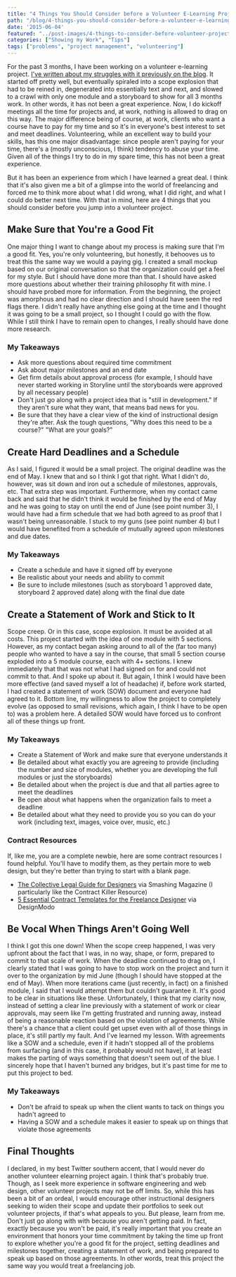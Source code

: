 ```yaml
---
title: "4 Things You Should Consider before a Volunteer E-Learning Project"
path: "/blog/4-things-you-should-consider-before-a-volunteer-e-learning-project"
date: '2015-06-04'
featured: "../post-images/4-things-to-consider-before-volunteer-projects.png"
categories: ["Showing my Work", "Tips"]
tags: ["problems", "project management", "volunteering"]
---
```


For the past 3 months, I have been working on a volunteer e-learning project. [I've written about my struggles with it previously on the blog](/blog/instructional-design-battlefield-information-vs-instructional-design/). It started off pretty well, but eventually spiraled into a scope explosion that had to be reined in, degenerated into essentially text and next, and slowed to a crawl with only one module and a storyboard to show for all 3 months work. In other words, it has not been a great experience. Now, I do kickoff meetings all the time for projects and, at work, nothing is allowed to drag on this way. The major difference being of course, at work, clients who want a course have to pay for my time and so it's in everyone's best interest to set and meet deadlines. Volunteering, while an excellent way to build your skills, has this one major disadvantage: since people aren't paying for your time, there's a (mostly unconscious, I think) tendency to abuse your time. Given all of the things I try to do in my spare time, this has not been a great experience.

But it has been an experience from which I have learned a great deal. I think that it's also given me a bit of a glimpse into the world of freelancing and forced me to think more about what I did wrong, what I did right, and what I could do better next time. With that in mind, here are 4 things that you should consider before you jump into a volunteer project.

## Make Sure that You're a Good Fit

One major thing I want to change about my process is making sure that I'm a good fit. Yes, you're only volunteering, but honestly, it behooves us to treat this the same way we would a paying gig. I created a small mockup based on our original conversation so that the organization could get a feel for my style. But I should have done more than that. I should have asked more questions about whether their training philosophy fit with mine. I should have probed more for information. From the beginning, the project was amorphous and had no clear direction and I should have seen the red flags there. I didn't really have anything else going at the time and I thought it was going to be a small project, so I thought I could go with the flow. While I still think I have to remain open to changes, I really should have done more research.

### My Takeaways

*   Ask more questions about required time commitment
*   Ask about major milestones and an end date
*   Get firm details about approval process (for example, I should have never started working in Storyline until the storyboards were approved by all necessary people)
*   Don't just go along with a project idea that is "still in development." If they aren't sure what they want, that means bad news for you.
*   Be sure that they have a clear view of the kind of instructional design they're after. Ask the tough questions, "Why does this need to be a course?" "What are your goals?"

## Create Hard Deadlines and a Schedule

As I said, I figured it would be a small project. The original deadline was the end of May. I knew that and so I think I got that right. What I didn't do, however, was sit down and iron out a schedule of milestones, approvals, etc. That extra step was important. Furthermore, when my contact came back and said that he didn't think it would be finished by the end of May and he was going to stay on until the end of June (see point number 3), I would have had a firm schedule that we had both agreed to as proof that I wasn't being unreasonable. I stuck to my guns (see point number 4) but I would have benefited from a schedule of mutually agreed upon milestones and due dates.

### My Takeaways

*   Create a schedule and have it signed off by everyone
*   Be realistic about your needs and ability to commit
*   Be sure to include milestones (such as storyboard 1 approved date, storyboard 2 approved date) along with the final due date

## Create a Statement of Work and Stick to It

Scope creep. Or in this case, scope explosion. It must be avoided at all costs. This project started with the idea of one module with 5 sections. However, as my contact began asking around to all of the (far too many) people who wanted to have a say in the course, that small 5 section course exploded into a 5 module course, each with 4+ sections. I knew immediately that that was not what I had signed on for and could not commit to that. And I spoke up about it. But again, I think I would have been more effective (and saved myself a lot of headache) if, before work started, I had created a statement of work (SOW) document and everyone had agreed to it. Bottom line, my willingness to allow the project to completely evolve (as opposed to small revisions, which again, I think I have to be open to) was a problem here. A detailed SOW would have forced us to confront all of these things up front.

### My Takeaways

*   Create a Statement of Work and make sure that everyone understands it
*   Be detailed about what exactly you are agreeing to provide (including the number and size of modules, whether you are developing the full modules or just the storyboards)
*   Be detailed about when the project is due and that all parties agree to meet the deadlines
*   Be open about what happens when the organization fails to meet a deadline
*   Be detailed about what they need to provide you so you can do your work (including text, images, voice over, music, etc.)

### Contract Resources

If, like me, you are a complete newbie, here are some contract resources I found helpful. You'll have to modify them, as they pertain more to web design, but they're better than trying to start with a blank page.

*   [The Collective Legal Guide for Designers](http://www.smashingmagazine.com/2013/04/03/legal-guide-contract-samples-for-designers/) via Smashing Magazine (I particularly like the Contract Killer Resource)
*   [5 Essential Contract Templates for the Freelance Designer](http://designmodo.com/contract-templates-freelance-designer/) via DesignModo

## Be Vocal When Things Aren't Going Well

I think I got this one down! When the scope creep happened, I was very upfront about the fact that I was, in no way, shape, or form, prepared to commit to that scale of work. When the deadline continued to drag on, I clearly stated that I was going to have to stop work on the project and turn it over to the organization by mid June (though I should have stopped at the end of May). When more iterations came (just recently, in fact) on a finished module, I said that I would attempt them but couldn't guarantee it. It's good to be clear in situations like these. Unfortunately, I think that my clarity now, instead of setting a clear line previously with a statement of work or clear approvals, may seem like I'm getting frustrated and running away, instead of being a reasonable reaction based on the violation of agreements. While there's a chance that a client could get upset even with all of those things in place, it's still partly my fault. And I've learned my lesson. With agreements like a SOW and a schedule, even if it hadn't stopped all of the problems from surfacing (and in this case, it probably would not have), it at least makes the parting of ways something that doesn't seem out of the blue. I sincerely hope that I haven't burned any bridges, but it's past time for me to put this project to bed.

### My Takeaways

*   Don't be afraid to speak up when the client wants to tack on things you hadn't agreed to
*   Having a SOW and a schedule makes it easier to speak up on things that violate those agreements

## Final Thoughts

I declared, in my best Twitter southern accent, that I would never do another volunteer elearning project again. I think that's probably true. Though, as I seek more experience in software engineering and web design, other volunteer projects may not be off limits. So, while this has been a bit of an ordeal, I would encourage other instructional designers seeking to widen their scope and update their portfolios to seek out volunteer projects, if that's what appeals to you. But please, learn from me. Don't just go along with with because you aren't getting paid. In fact, exactly because you won't be paid, it's really important that you create an environment that honors your time commitment by taking the time up front to explore whether you're a good fit for the project, setting deadlines and milestones together, creating a statement of work, and being prepared to speak up based on those agreements. In other words, treat this project the same way you would treat a freelancing job.
